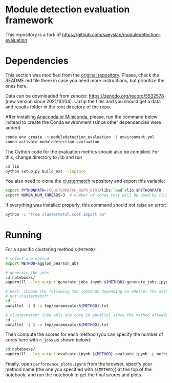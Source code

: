 # Module detection evaluation framework

This repository is a fork of https://github.com/saeyslab/moduledetection-evaluation

# Dependencies
This section was modified from the [original repository](https://github.com/saeyslab/moduledetection-evaluation).
Please, check the README.md file there in case you need more instructions, but prioritize the ones here.

Data can be downloaded from zenodo: https://zenodo.org/record/5532578 (new version since 2021/10/04).
Unzip the files and you should get a data and results folder in the root directory of the repo.

After installing [Anaconda or Miniconda](https://www.continuum.io/downloads), please, run the command below instead to create the Conda environment (since other dependencies were added):
```bash
conda env create -n moduledetection_evaluation -f environment.yml
conda activate moduledetection_evaluation
```

The Cython code for the evaluation metrics should also be compiled. For this, change directory to /lib and run
```bash
cd lib
python setup.py build_ext --inplace
```

You also need to clone the [clustermatch](https://github.com/greenelab/clustermatch-gene-expr) repository and export this variable:

```bash
export PYTHONPATH=[CLUSTERMATCH_REPO_DIR]/libs:`pwd`/lib:$PYTHONPATH
export NUMBA_NUM_THREADS=3  # number of cores that will be used by clustermatch
```

If everything was installed properly, this command should not raise an error:
```bash
python -c "from clustermatch.coef import cm"
```

# Running

For a specific clustering method `${METHOD}`:

```bash
# select one method
export METHOD=agglom_pearson_abs

# generate the jobs
cd notebooks/
papermill --log-output generate_jobs.ipynb ${METHOD}-generate_jobs.ipynb -p method_name ${METHOD}

# next, choose the following two commands depending on whether the method is clustermatch* or not
# not clustermatch*:
cd ..
parallel -j 3 -a tmp/paramexplo/${METHOD}.txt

# clustermatch* (use only one core in parallel since the method already parallelizes
cd ..
parallel -j 1 -a tmp/paramexplo/${METHOD}.txt
```

Then compute the scores for each method (you can specify the number of cores here with `n_jobs` as shown below):
```bash
cd notebooks/
papermill --log-output evaluate.ipynb ${METHOD}-evaluate.ipynb -p method_name ${METHOD} # -p n_jobs 1
```

Finally, open `performance_plots.ipynb` from the browser, specify your method name (the one you specified with `${METHOD}`) at the
top of the notebook, and run the notebook to get the final scores and plots.
